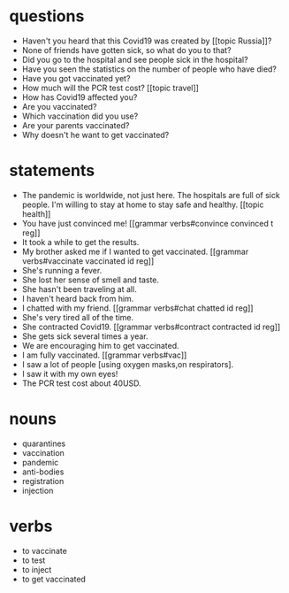 # questions
- Haven't you heard that this Covid19 was created by [[topic Russia]]? 
- None of friends have gotten sick, so what do you to that?
- Did you go to the hospital and see people sick in the hospital?
- Have you seen the statistics on the number of people who have died?
- Have you got vaccinated yet?
- How much will the PCR test cost? [[topic travel]]
- How has Covid19 affected you?
- Are you vaccinated?
- Which vaccination did you use?
- Are your parents vaccinated?
- Why doesn't he want to get vaccinated?



# statements
- The pandemic is worldwide, not just here. The hospitals are full of sick people. I'm willing to stay at home to stay safe and healthy. [[topic health]]
- You have just convinced me! [[grammar verbs#convince convinced t reg]]
- It took a while to get the results.
- My brother asked me if I wanted to get vaccinated. [[grammar verbs#vaccinate vaccinated id reg]]
- She's running a fever.
- She lost her sense of smell and taste.
- She hasn't been traveling at all.
- I haven't heard back from him.
- I chatted with my friend. [[grammar verbs#chat chatted id reg]]
- She's very tired all of the time.
- She contracted Covid19. [[grammar verbs#contract contracted id reg]]
- She gets sick several times a year.
- We are encouraging him to get vaccinated.
- I am fully vaccinated. [[grammar verbs#vac]]
- I saw a lot of people [using oxygen masks,on respirators].
- I saw it with my own eyes!
- The PCR test cost about 40USD.

# nouns
- quarantines
- vaccination
- pandemic
- anti-bodies
- registration
- injection

# verbs
- to vaccinate
- to test
- to inject
- to get vaccinated